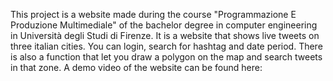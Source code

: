 This project is a website made during the course "Programmazione E Produzione Multimediale" of the bachelor degree in computer engineering in Università degli Studi di Firenze. 
It is a website that shows live tweets on three italian cities. You can login, search for hashtag and date period. There is also a function that let you draw a polygon on the map and search tweets in that zone. A demo video of the website can be found here:


